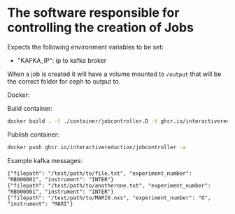 # The software responsible for controlling the creation of Jobs

Expects the following environment variables to be set:

- "KAFKA_IP": ip to kafka broker

When a job is created it will have a volume mounted to `/output` that will be the correct folder for ceph to output to.

Docker:

Build container:
```bash
docker build . -f ./container/jobcontroller.D -t ghcr.io/interactivereduction/jobcontroller
```

Publish container:
```bash
docker push ghcr.io/interactivereduction/jobcontroller -a
```

Example kafka messages:
```
{"filepath": "/test/path/to/file.txt", "experiment_number": "RB000001", "instrument": "INTER"}
{"filepath": "/test/path/to/anotherone.txt", "experiment_number": "RB000001", "instrument": "INTER"}
{"filepath": "/test/path/to/MARI0.nxs", "experiment_number": "0", "instrument": "MARI"}
```